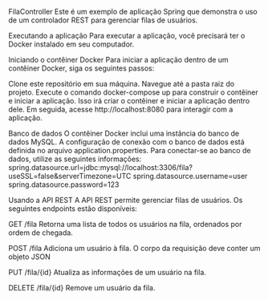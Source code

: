 FilaController
Este é um exemplo de aplicação Spring que demonstra o uso de um controlador REST para gerenciar filas de usuários.

Executando a aplicação
Para executar a aplicação, você precisará ter o Docker instalado em seu computador.

Iniciando o contêiner Docker
Para iniciar a aplicação dentro de um contêiner Docker, siga os seguintes passos:

Clone este repositório em sua máquina.
Navegue até a pasta raiz do projeto.
Execute o comando docker-compose up para construir o contêiner e iniciar a aplicação.
Isso irá criar o contêiner e iniciar a aplicação dentro dele. Em seguida, acesse http://localhost:8080 para interagir com a aplicação.

Banco de dados
O contêiner Docker inclui uma instância do banco de dados MySQL. A configuração de conexão com o banco de dados está definida no arquivo application.properties. Para conectar-se ao banco de dados, utilize as seguintes informações:
spring.datasource.url=jdbc:mysql://localhost:3306/fila?useSSL=false&serverTimezone=UTC
spring.datasource.username=user
spring.datasource.password=123

Usando a API REST
A API REST permite gerenciar filas de usuários. Os seguintes endpoints estão disponíveis:

GET /fila
Retorna uma lista de todos os usuários na fila, ordenados por ordem de chegada.

POST /fila
Adiciona um usuário à fila. O corpo da requisição deve conter um objeto JSON

PUT /fila/{id}
Atualiza as informações de um usuário na fila.

DELETE /fila/{id}
Remove um usuário da fila.